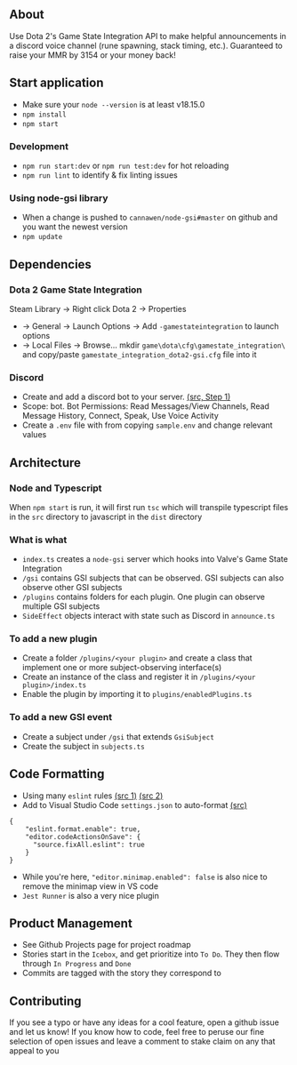 ## About
Use Dota 2's Game State Integration API to make helpful announcements in a discord voice channel (rune spawning, stack timing, etc.). Guaranteed to raise your MMR by 3154 or your money back!

## Start application
- Make sure your `node --version` is at least v18.15.0
- `npm install`
- `npm start`
### Development
- `npm run start:dev` or `npm run test:dev` for hot reloading
- `npm run lint` to identify & fix linting issues
### Using node-gsi library
- When a change is pushed to `cannawen/node-gsi#master` on github and you want the newest version
- `npm update`


## Dependencies
### Dota 2 Game State Integration
Steam Library -> Right click Dota 2 -> Properties
- -> General -> Launch Options -> Add `-gamestateintegration` to launch options
- -> Local Files -> Browse... mkdir `game\dota\cfg\gamestate_integration\` and copy/paste `gamestate_integration_dota2-gsi.cfg` file into it 
### Discord
- Create and add a discord bot to your server. [(src, Step 1)](https://www.digitalocean.com/community/tutorials/how-to-build-a-discord-bot-with-node-js)
- Scope: bot. Bot Permissions: Read Messages/View Channels, Read Message History, Connect, Speak, Use Voice Activity
- Create a `.env` file with from copying `sample.env` and change relevant values

## Architecture
### Node and Typescript
When `npm start` is run, it will first run `tsc` which will transpile typescript files in the `src` directory to javascript in the `dist` directory
### What is what
- `index.ts` creates a `node-gsi` server which hooks into Valve's Game State Integration
- `/gsi` contains GSI subjects that can be observed. GSI subjects can also observe other GSI subjects
- `/plugins` contains folders for each plugin. One plugin can observe multiple GSI subjects
- `SideEffect` objects interact with state such as Discord in `announce.ts`
### To add a new plugin
- Create a folder `/plugins/<your plugin>` and create a class that implement one or more subject-observing interface(s)
- Create an instance of the class and register it in `/plugins/<your plugin>/index.ts`
- Enable the plugin by importing it to `plugins/enabledPlugins.ts`
### To add a new GSI event
- Create a subject under `/gsi` that extends `GsiSubject`
- Create the subject in `subjects.ts`

## Code Formatting
- Using many `eslint` rules [(src 1)](https://eslint.org/docs/latest/rules/) [(src 2)](https://eslint-config.netlify.app/rules/yield-star-spacing)
- Add to Visual Studio Code `settings.json` to auto-format [(src)](https://daveceddia.com/vscode-use-eslintrc/#:~:text=Configure%20VSCode%20Settings%20to%20use%20ESLint%20for%20Formatting&text=Click%20that%20tiny%20icon%20in,paper%20with%20a%20little%20arrow.&text=The%20first%20one%20turns%20on,it%2C%20we're%20done.)
```
{
    "eslint.format.enable": true,
    "editor.codeActionsOnSave": {
      "source.fixAll.eslint": true
    }
}
```
- While you're here, `"editor.minimap.enabled": false` is also nice to remove the minimap view in VS code
- `Jest Runner` is also a very nice plugin

## Product Management
- See Github Projects page for project roadmap
- Stories start in the `Icebox`, and get prioritize into `To Do`. They then flow through `In Progress` and `Done`
- Commits are tagged with the story they correspond to

## Contributing
If you see a typo or have any ideas for a cool feature, open a github issue and let us know! If you know how to code, feel free to peruse our fine selection of open issues and leave a comment to stake claim on any that appeal to you
